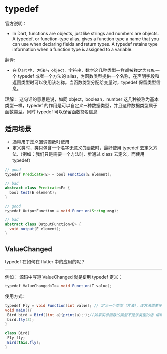 # typedef

官方说明：

- In Dart, functions are objects, just like strings and numbers are objects. A typedef, or function-type alias, gives a function type a name that you can use when declaring fields and return types. A typedef retains type information when a function type is assigned to a variable.

翻译:

- 在 Dart 中，方法与 object，字符串，数字这几种类型一样都被称之为`对象`.一个 typedef 或者一个方法的 alias，为函数类型提供一个名称，在声明字段和返回类型时可以使用该名称。当函数类型分配给变量时，typedef 保留类型信息。

理解：
这句话的意思是说，如同 object，boolean，number 这几种被称为基本类型一样，typedef 的作用是可以自定义一种数据类型，并且这种数据类型属于 函数类型。同时 typedef 可以保留函数签名信息

## 适用场景

- 通常用于定义回调函数时使用
- 定义类时，类只包含一个名字无意义的函数时，最好使用 typedef 去定义方法.（例如：我们只是需要一个方法时，步通过 class 去定义，而使用 typedef）

```java
// good
typedef Predicate<E> = bool Function(E element);

// bad
abstract class Predicate<E> {
  bool test(E element);
}
```

```java
// good
typedef OutputFunction = void Function(String msg);

// bad
abstract class OutputFunction<E> {
  void output(E element);
}
```

## ValueChanged

typedef 在如何在 flutter 中的应用的呢？

---

例如： 源码中写道 ValueChanged 就是使用 typedef 定义：

```java
typedef ValueChanged<T>= void Function(T value);
```

使用方式:

```java
typedef Fly = void Function(int value); // 定义一个类型（方法），该方法需要传入一个int参数
void main(){
 Bird bird = Bird((int a){print(a);});//如果实参函数的类型不是该类型的话 编译不通过
 bird.fly(3);
}

class Bird{
 Fly fly;
 Bird(this.fly);
}
```
